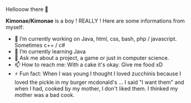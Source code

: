 Hellooow there 👋

**Kimonae/Kimonae** is a boy ! REALLY !
Here are some informations from myself:

- 🔭 I’m currently working on Java, html, css, bash, php / javascript. Sometimes c++ / c#
- 🌱 I’m currently learning Java
- 💬 Ask me about a project, a game or just in computer science.
- 📫 How to reach me: With a cake it's okay. Give me food xD
- ⚡ Fun fact: When I was young I thought I loved zucchinis because I loved the pickle in my burger mcdonald's ... I said "I want them" and when I had, cooked by my mother, I don't liked them. I thinked my mother was a bad cook.



